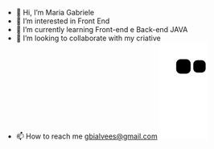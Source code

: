 - 👋 Hi, I’m Maria Gabriele
- 👀 I’m interested in Front End
- 🌱 I’m currently learning  Front-end e Back-end JAVA  
- 💞️ I’m looking to collaborate with my criative
- 📫 How to reach me gbialvees@gmail.com
![Snake animation](https://github.com/MariaGabrieleAR/MariaGabrieleAR/blob/output/github-contribution-grid-snake.svg)
<!---
MariaGabrieleAR/MariaGabrieleAR is a ✨ special ✨ repository because its `README.md` (this file) appears on your GitHub profile.
You can click the Preview link to take a look at your changes.
--->
